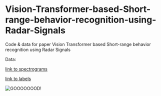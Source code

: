 # Vision-Transformer-based-Short-range-behavior-recognition-using-Radar-Signals

Code & data for paper Vision Transformer based Short-range behavior recognition using Radar Signals

Data:

[link to spectrograms](https://www.kaggle.com/datasets/bingliangli/emsig-spectrum)

[link to labels](https://www.kaggle.com/datasets/bingliangli/emsig-train-label)

![GOOOOOOOD!](https://blog.yellowoctopus.com.au/wp-content/uploads/2018/03/yellow-octopus-star-wars-memes-63.png)
